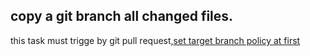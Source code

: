 ## copy a git branch all changed files.
this task must trigge by git pull request,[set target branch policy at first](https://docs.microsoft.com/zh-cn/vsts/git/branch-policies?view=vsts#require-the-pull-request-to-build)
